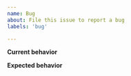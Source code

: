 ```yaml
---
name: Bug
about: File this issue to report a bug
labels: 'bug'

---
```


**Current behavior**


**Expected behavior**
